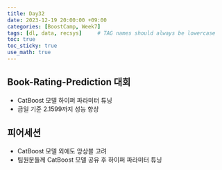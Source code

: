 ```yaml
---
title: Day32
date: 2023-12-19 20:00:00 +09:00
categories: [BoostCamp, Week7]
tags: [dl, data, recsys]     # TAG names should always be lowercase
toc: true
toc_sticky: true
use_math: true
---
```


## Book-Rating-Prediction 대회
- CatBoost 모델 하이퍼 파라미터 튜닝
- 금일 기준 2.1599까지 성능 향상

## 피어세션
- CatBoost 모델 외에도 앙상블 고려
- 팀원분들께 CatBoost 모델 공유 후 하이퍼 파라미터 튜닝